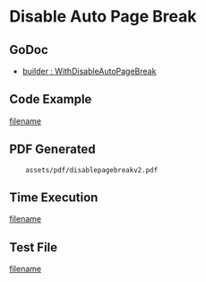 # Disable Auto Page Break

## GoDoc
* [builder : WithDisableAutoPageBreak](https://pkg.go.dev/github.com/mechiko/maroto/v2/pkg/config#CfgBuilder.WithDisableAutoPageBreak)

## Code Example
[filename](../../assets/examples/disablepagebreak/v2/main.go ':include :type=code')

## PDF Generated
```pdf
	assets/pdf/disablepagebreakv2.pdf
```
## Time Execution
[filename](../../assets/text/disablepagebreakv2.txt  ':include :type=code')

## Test File
[filename](https://raw.githubusercontent.com/johnfercher/maroto/master/test/maroto/examples/disablepagebreak.json  ':include :type=code')